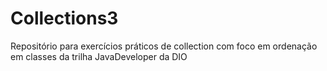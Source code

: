 # Collections3
Repositório para exercícios práticos de collection com foco em ordenação em classes da trilha JavaDeveloper da DIO
